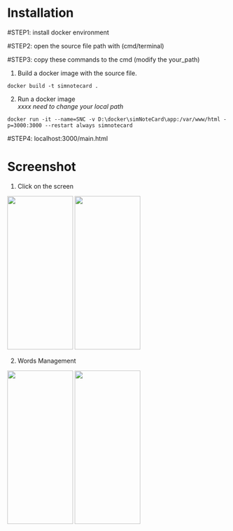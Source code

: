 Installation
===
#STEP1:
install docker environment

#STEP2:
open the source file path with (cmd/terminal)

#STEP3: copy these commands to the cmd (modify the your_path)<br/>

1. Build a docker image with the source file.
```
docker build -t simnotecard .
```
2. Run a docker image <br/>
*xxxx need to change your local path*
```
docker run -it --name=SNC -v D:\docker\simNoteCard\app:/var/www/html -p=3000:3000 --restart always simnotecard 
```

#STEP4:
localhost:3000/main.html
<br/>

Screenshot
===

1. Click on the screen
<img src="https://github.com/kizion/Simple-Note-Card/assets/153003165/001a2fc4-074e-407e-a467-5bf1514e3d4a" width="150" height="350" />
<img src="https://github.com/kizion/Simple-Note-Card/assets/153003165/e947662d-7876-4c86-bb15-a714f0a32353" width="150" height="350" />

2. Words Management
<img src="https://github.com/kizion/Simple-Note-Card/assets/153003165/5d697082-c492-4c66-8cf1-f8562b7b3114" width="150" height="350" />
<img src="https://github.com/kizion/Simple-Note-Card/assets/153003165/c72ba131-8ce5-4642-9b73-6b8c88dc1a42" width="150" height="350" />

